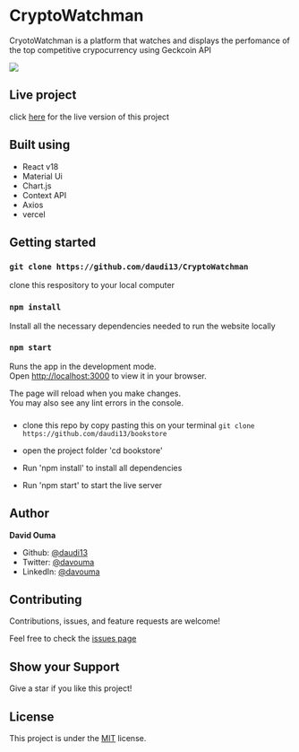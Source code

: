 # CryptoWatchman

CryotoWatchman is a platform that watches and displays the perfomance of the top competitive crypocurrency using Geckcoin API

![](./cryptoWatchman.gif)

## Live project

click [here](https://crypto-watchman.vercel.app/) for the live version of this project

## Built using
- React v18
- Material Ui
- Chart.js
- Context API
- Axios
- vercel

## Getting started


### `git clone https://github.com/daudi13/CryptoWatchman`

clone this respository to your local computer

### `npm install`

Install all the necessary dependencies needed to run the website locally
### `npm start`

Runs the app in the development mode.\
Open [http://localhost:3000](http://localhost:3000) to view it in your browser.

The page will reload when you make changes.\
You may also see any lint errors in the console.

### 
- clone this repo by copy pasting this on your terminal ``git clone https://github.com/daudi13/bookstore``

- open the project folder 'cd bookstore'
- Run 'npm install' to install all dependencies
- Run 'npm start' to start the live server

## Author
**David Ouma**
- Github: [@daudi13](https://github.com/daudi13/)
- Twitter: [@davouma](https://github.com/daudi13/)
- LinkedIn: [@davouma](https://www.linkedin.com/in/david-owour-ouma/)

## Contributing
Contributions, issues, and feature requests are welcome!

Feel free to check the [issues page](https://github.com/daudi13/math-magician/issues)

## Show your Support
Give a star if you like this project!


## License
This project is under the [MIT](./LICENSE) license.

